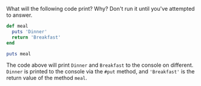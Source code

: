 What will the following code print? Why? Don't run it until you've attempted to answer.

```ruby
def meal
  puts 'Dinner'
  return 'Breakfast'
end

puts meal
```

The code above will print `Dinner` and `Breakfast` to the console on different.  `Dinner` is printed to the console via the `#put` method, and `'Breakfast'` is the return value of the method `meal`.